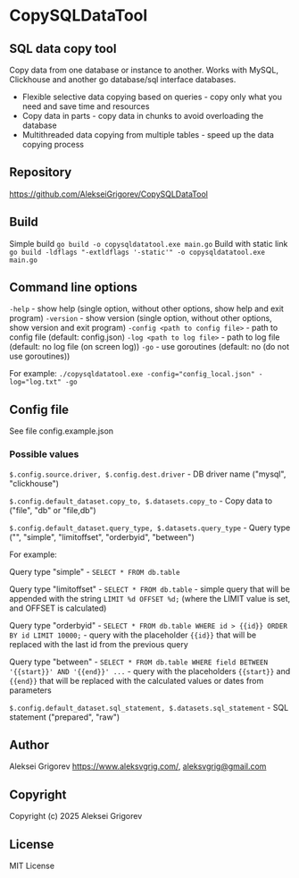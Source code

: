 # CopySQLDataTool

## SQL data copy tool

Copy data from one database or instance to another. Works with MySQL, Clickhouse and another go database/sql interface databases.

* Flexible selective data copying based on queries - copy only what you need and save time and resources
* Copy data in parts - copy data in chunks to avoid overloading the database
* Multithreaded data copying from multiple tables - speed up the data copying process

## Repository

<https://github.com/AlekseiGrigorev/CopySQLDataTool>

## Build

Simple build
`go build -o copysqldatatool.exe main.go`
Build with static link
`go build -ldflags "-extldflags '-static'" -o copysqldatatool.exe main.go`

## Command line options

`-help` - show help (single option, without other options, show help and exit program)
`-version` - show version (single option, without other options, show version and exit program)
`-config <path to config file>` - path to config file (default: config.json)
`-log <path to log file>` - path to log file (default: no log file (on screen log))
`-go` - use goroutines (default: no (do not use goroutines))

For example: `./copysqldatatool.exe -config="config_local.json" -log="log.txt" -go`

## Config file

See file config.example.json

### Possible values

`$.config.source.driver, $.config.dest.driver` - DB driver name ("mysql", "clickhouse")

`$.config.default_dataset.copy_to, $.datasets.copy_to` - Copy data to ("file", "db" or "file,db")

`$.config.default_dataset.query_type, $.datasets.query_type` - Query type ("", "simple", "limitoffset", "orderbyid", "between")

For example:

Query type "simple" - `SELECT * FROM db.table`

Query type "limitoffset" - `SELECT * FROM db.table` - simple query that will be appended with the string `LIMIT %d OFFSET %d;` (where the LIMIT value is set, and OFFSET is calculated)

Query type "orderbyid" - `SELECT * FROM db.table WHERE id > {{id}} ORDER BY id LIMIT 10000;` - query with the placeholder `{{id}}` that will be replaced with the last id from the previous query

Query type "between" - `SELECT * FROM db.table WHERE field BETWEEN '{{start}}' AND '{{end}}' ...` - query with the placeholders `{{start}}` and `{{end}}` that will be replaced with the calculated values or dates from parameters

`$.config.default_dataset.sql_statement, $.datasets.sql_statement` - SQL statement ("prepared", "raw")

## Author

Aleksei Grigorev <https://www.aleksvgrig.com/>, <aleksvgrig@gmail.com>

## Copyright

Copyright (c) 2025 Aleksei Grigorev

## License

MIT License
